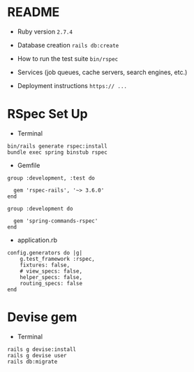 # README

* Ruby version
```2.7.4```

* Database creation
```rails db:create```

* How to run the test suite
```bin/rspec```

* Services (job queues, cache servers, search engines, etc.)

* Deployment instructions
```https:// ...```

# RSpec Set Up

* Terminal
```
bin/rails generate rspec:install
bundle exec spring binstub rspec
```

* Gemfile
```
group :development, :test do

  gem 'rspec-rails', '~> 3.6.0'
end

group :development do

  gem 'spring-commands-rspec'
end
```

* application.rb
```
config.generators do |g|
    g.test_framework :rspec,
    fixtures: false,
    # view_specs: false,
    helper_specs: false,
    routing_specs: false
end
```

# Devise gem

* Terminal
```
rails g devise:install
rails g devise user
rails db:migrate
```